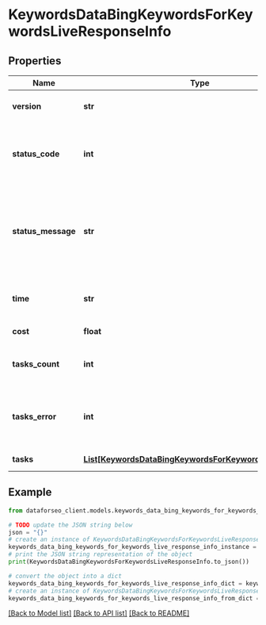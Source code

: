 # KeywordsDataBingKeywordsForKeywordsLiveResponseInfo


## Properties

Name | Type | Description | Notes
------------ | ------------- | ------------- | -------------
**version** | **str** | the current version of the API | [optional] 
**status_code** | **int** | general status code you can find the full list of the response codes here | [optional] 
**status_message** | **str** | general informational message you can find the full list of general informational messages here | [optional] 
**time** | **str** | total execution time, seconds | [optional] 
**cost** | **float** | total tasks cost, USD | [optional] 
**tasks_count** | **int** | the number of tasks in the tasks array | [optional] 
**tasks_error** | **int** | the number of tasks in the tasks array returned with an error | [optional] 
**tasks** | [**List[KeywordsDataBingKeywordsForKeywordsLiveTaskInfo]**](KeywordsDataBingKeywordsForKeywordsLiveTaskInfo.md) | array of tasks | [optional] 

## Example

```python
from dataforseo_client.models.keywords_data_bing_keywords_for_keywords_live_response_info import KeywordsDataBingKeywordsForKeywordsLiveResponseInfo

# TODO update the JSON string below
json = "{}"
# create an instance of KeywordsDataBingKeywordsForKeywordsLiveResponseInfo from a JSON string
keywords_data_bing_keywords_for_keywords_live_response_info_instance = KeywordsDataBingKeywordsForKeywordsLiveResponseInfo.from_json(json)
# print the JSON string representation of the object
print(KeywordsDataBingKeywordsForKeywordsLiveResponseInfo.to_json())

# convert the object into a dict
keywords_data_bing_keywords_for_keywords_live_response_info_dict = keywords_data_bing_keywords_for_keywords_live_response_info_instance.to_dict()
# create an instance of KeywordsDataBingKeywordsForKeywordsLiveResponseInfo from a dict
keywords_data_bing_keywords_for_keywords_live_response_info_from_dict = KeywordsDataBingKeywordsForKeywordsLiveResponseInfo.from_dict(keywords_data_bing_keywords_for_keywords_live_response_info_dict)
```
[[Back to Model list]](../README.md#documentation-for-models) [[Back to API list]](../README.md#documentation-for-api-endpoints) [[Back to README]](../README.md)


